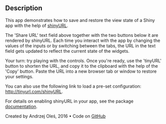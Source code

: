 ## Description

This app demonstrates how to save and restore the view state of a Shiny app with the help of [shinyURL](https://github.com/aoles/shinyURL).

The 'Share URL' text field above together with the two buttons below it are rendered by shinyURL. Each time you interact with the app by changing the values of the inputs or by switching between the tabs, the URL in the text field gets updated to reflect the current state of the widgets.

Your turn: try playing with the controls. Once you're ready, use the 'tinyURL' button to shorten the URL, and copy it to the clipboard with the help of the 'Copy' button. Paste the URL into a new browser tab or window to restore your settings.

You can also use the following link to load a pre-set configuration: http://tinyurl.com/shinyURL.

For details on enabling shinyURL in your app, see the package [documentation](https://github.com/aoles/shinyURL/blob/master/README.md).

Created by Andrzej Oleś, 2016 &bull; Code on [GitHub](https://github.com/aoles/shinyURL/blob/master/inst/examples/showcase)

